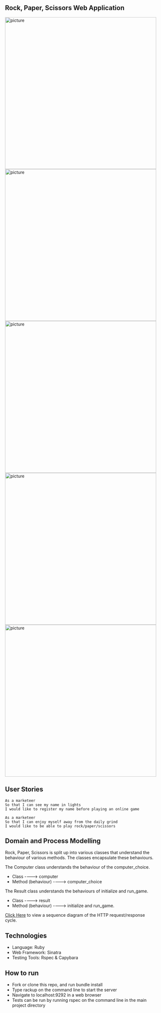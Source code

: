 ## Rock, Paper, Scissors Web Application

<img width="500" alt="picture" src="https://raw.githubusercontent.com/RichEwin/rps-challenge/master/Images/Screenshot%202020-05-31%20at%2012.18.38.png">

<img width="500" alt="picture" src="https://github.com/RichEwin/rps-challenge/blob/master/Images/Screenshot%202020-05-31%20at%2012.18.47.png?raw=true">

<img width="500" alt="picture" src="https://github.com/RichEwin/rps-challenge/blob/master/Images/Screenshot%202020-05-31%20at%2012.19.09.png?raw=true">

<img width="500" alt="picture" src="https://github.com/RichEwin/rps-challenge/blob/master/Images/Screenshot%202020-05-31%20at%2012.22.12.png?raw=true">

<img width="500" alt="picture" src="https://github.com/RichEwin/rps-challenge/blob/master/Images/Screenshot%202020-05-31%20at%2012.22.29.png?raw=true">

## User Stories

```
As a marketeer
So that I can see my name in lights
I would like to register my name before playing an online game

As a marketeer
So that I can enjoy myself away from the daily grind
I would like to be able to play rock/paper/scissors
```

## Domain and Process Modelling

Rock, Paper, Scissors is split up into various classes that understand the behaviour of various methods. The classes encapsulate these behaviours. 

The Computer class understands the behaviour of the computer_choice.

- Class ----> computer
- Method (behaviour) ----> computer_choice 

The Result class understands the behaviours of initialize and run_game.

- Class ----> result
- Method (behaviour) ----> initialize and run_game.

[Click Here](www.diagram.codes/d/sequence/alias%20user%20%3D%20%22user%22%0Aalias%20server%20%3D%20%22server%22%0Aalias%20browser%20%3D%20%22browser%22%0A%0Auser%20-%3E%20browser%20%3A%22user%20completes%20form%20and%20clicks%20to%20play%22%0Abrowser%20-%3E%20server%20%3A%22sends%20a%20GET%20request%20for%20%2Fgame%22%0Aserver%20-%3E%20browser%20%3A%20%22sends%20back%20form%20with%20200%20status%20code%22%20%0Abrowser%20-%3E%20user%20%3A%20%22renders%20the%20form%20for%20user%20view%22%20%0A%0A%0A%0A%0A%0A%0A) to view a sequence diagram of the HTTP request/response cycle.

## Technologies 

- Language: Ruby
- Web Framework: Sinatra
- Testing Tools: Rspec & Capybara

## How to run

- Fork or clone this repo, and run bundle install
- Type rackup on the command line to start the server
- Navigate to localhost:9292 in a web browser
- Tests can be run by running rspec on the command line in the main project directory
